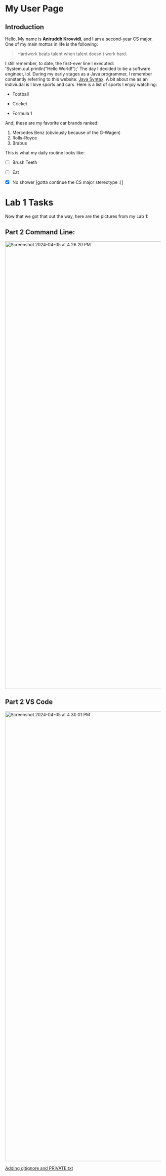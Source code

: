 # My User Page

## Introduction
Hello, My name is **Aniruddh Krovvidi**, and I am a second-year CS major. 
One of my main mottos in life is the following:
> Hardwork beats talent when talent doesn't work hard.


I still remember, to date, the first-ever line I executed: 'System.out.println("Hello World!");'
The day I decided to be a software engineer, lol.
During my early stages as a Java programmer, I remember constantly referring to this website: [Java Syntax](https://www.w3schools.com/java/java_syntax.asp).
A bit about me as an indiviudal is I love sports and cars. Here is a list of sports I enjoy watching:
- Football
* Cricket
+ Formula 1

And, these are my favorite car brands ranked:
1. Mercedes Benz (obviously because of the G-Wagen)
2. Rolls-Royce
3. Brabus

This is what my daily routine looks like:
- [ ] Brush Teeth
- [ ] Eat
- [x] No shower [gotta continue the CS major stereotype :)]


# Lab 1 Tasks
Now that we got that out the way, here are the pictures from my Lab 1:


## Part 2 Command Line:

<img width="1443" alt="Screenshot 2024-04-05 at 4 26 20 PM" src="https://github.com/akrovvidi/CSE110-Lab1-SP2024/assets/122575272/d03c473a-e464-4d7d-8ee5-078807fe7357">



## Part 2 VS Code
<img width="1450" alt="Screenshot 2024-04-05 at 4 30 01 PM" src="https://github.com/akrovvidi/CSE110-Lab1-SP2024/assets/122575272/c3855651-6ab8-4847-b54d-2cdd0ef843ad">






[Adding gitignore and PRIVATE.txt](https://github.com/akrovvidi/CSE110-Lab1-SP2024/blob/main/gitignore%20screenshot.png)

